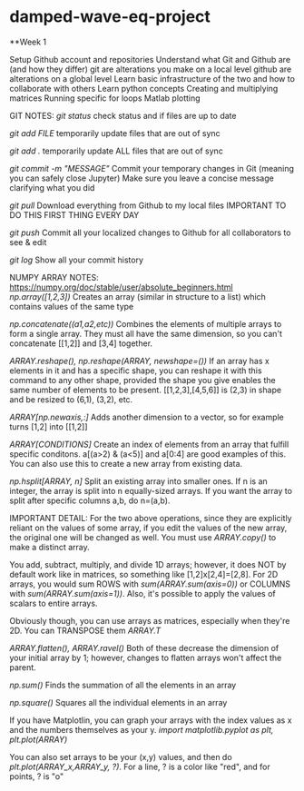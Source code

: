 # damped-wave-eq-project
**Week 1

Setup Github account and repositories
    Understand what Git and Github are (and how they differ)
        git are alterations you make on a local level
        github are alterations on a global level
    Learn basic infrastructure of the two and how to collaborate with others
Learn python concepts
    Creating and multiplying matrices
    Running specific for loops
    Matlab plotting


GIT NOTES:
*git status*
    check status and if files are up to date

*git add FILE*
    temporarily update files that are out of sync

*git add .*
    temporarily update ALL files that are out of sync
    
*git commit -m "MESSAGE"*
    Commit your temporary changes in Git (meaning you can safely close Jupyter)
    Make sure you leave a concise message clarifying what you did
    
*git pull*
    Download everything from Github to my local files
    IMPORTANT TO DO THIS FIRST THING EVERY DAY
    
*git push*
    Commit all your localized changes to Github for all collaborators to see & edit
    
*git log*
    Show all your commit history


NUMPY ARRAY NOTES:
https://numpy.org/doc/stable/user/absolute_beginners.html
*np.array([1,2,3])*
    Creates an array (similar in structure to a list) which contains values of the same type

*np.concatenate((a1,a2,etc))*
        Combines the elements of multiple arrays to form a single array. They must all have the same dimension, so you can't concatenate [[1,2]] and [3,4] together.
        
*ARRAY.reshape(), np.reshape(ARRAY, newshape=())*
    If an array has x elements in it and has a specific shape, you can reshape it with this command to any other shape, provided the shape you give enables the same number of elements to be present. [[1,2,3],[4,5,6]] is (2,3) in shape and be resized to (6,1), (3,2), etc.

*ARRAY[np.newaxis,:]*
    Adds another dimension to a vector, so for example turns [1,2] into [[1,2]]

*ARRAY[CONDITIONS]*
    Create an index of elements from an array that fulfill specific conditons. a[(a>2) & (a<5)] and a[0:4] are good examples of this. You can also use this to create a new array from existing data.

*np.hsplit[ARRAY, n]*
    Split an existing array into smaller ones. If n is an integer, the array is split into n equally-sized arrays. If you want the array to split after specific columns a,b, do n=(a,b).
    
IMPORTANT DETAIL: For the two above operations, since they are explicitly reliant on the values of some array, if you edit the values of the new array, the original one will be changed as well. You must use *ARRAY.copy()* to make a distinct array.

You add, subtract, multiply, and divide 1D arrays; however, it does NOT by default work like in matrices, so something like [1,2]x[2,4]=[2,8]. For 2D arrays, you would sum ROWS with *sum(ARRAY.sum(axis=0))* or COLUMNS with *sum(ARRAY.sum(axis=1))*. Also, it's possible to apply the values of scalars to entire arrays.

Obviously though, you can use arrays as matrices, especially when they're 2D. You can TRANSPOSE them *ARRAY.T*

*ARRAY.flatten(), ARRAY.ravel()*
    Both of these decrease the dimension of your initial array by 1; however, changes to flatten arrays won't affect the parent.

*np.sum()*
    Finds the summation of all the elements in an array

*np.square()*
    Squares all the individual elements in an array

If you have Matplotlin, you can graph your arrays with the index values as x and the numbers themselves as your y.
    *import matplotlib.pyplot as plt, plt.plot(ARRAY)*

You can also set arrays to be your (x,y) values, and then do *plt.plot(ARRAY_x,ARRAY_y, ?)*. For a line, ? is a color like "red", and for points, ? is "o"